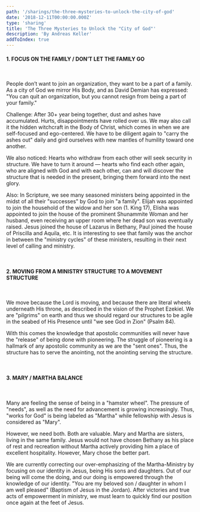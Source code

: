 ```yaml
---
path: '/sharings/the-three-mysteries-to-unlock-the-city-of-god'
date: '2018-12-11T00:00:00.000Z'
type: 'sharing'
title: 'The Three Mysteries to Unlock the "City of God"'
description: 'By Andreas Keller'
addToIndex: true
---
```


<h4>1. FOCUS ON THE FAMILY / DON’T LET THE FAMILY GO</h4><br/>

<p>
  People don’t want to join an organization, they want to be a part of a family. As a city of God we mirror His Body, and as David Demian has expressed: "You can quit an organization, but you cannot resign from being a part of your family."

  Challenge: After 30+ year being together, dust and ashes have accumulated. Hurts, disappointments have rolled over us. We may also call it the hidden witchcraft in the Body of Christ, which comes in when we are self-focused and ego-centered. We have to be diligent again to "carry the ashes out" daily and gird ourselves with new mantles of humility toward one another.

  We also noticed: Hearts who withdraw from each other will seek security in structure. We have to turn it around ― hearts who find each other again, who are aligned with God and with each other, can and will discover the structure that is needed in the present, bringing them forward into the next glory.

  Also: In Scripture, we see many seasoned ministers being appointed in the midst of all their "successes" by God to join "a family". Elijah was appointed to join the household of the widow and her son (1. King 17), Elisha was appointed to join the house of the prominent Shunammite Woman and her husband, even receiving an upper room where her dead son was eventually raised. Jesus joined the house of Lazarus in Bethany, Paul joined the house of Priscilla and Aquila, etc. It is interesting to see that family was the anchor in between the "ministry cycles" of these ministers, resulting in their next level of calling and ministry.
</p>

<br/>

<h4>2. MOVING FROM A MINISTRY STRUCTURE TO A MOVEMENT STRUCTURE</h4><br/>

<p>
  We move because the Lord is moving, and because there are literal wheels underneath His throne, as described in the vision of the Prophet Ezekiel. We are "pilgrims" on earth and thus we should regard our structures to be agile in the seabed of His Presence until "we see God in Zion" (Psalm 84).

  With this comes the knowledge that apostolic communities will never have the "release" of being done with pioneering. The struggle of pioneering is a hallmark of any apostolic community as we are the "sent ones". Thus, the structure has to serve the anointing, not the anointing serving the structure.
</p>

<br/>

<h4>3. MARY / MARTHA BALANCE</h4><br/>

<p>
  Many are feeling the sense of being in a "hamster wheel". The pressure of "needs", as well as the need for advancement is growing increasingly. Thus, "works for God" is being labeled as "Martha" while fellowship with Jesus is considered as "Mary".

  However, we need both. Both are valuable. Mary and Martha are sisters, living in the same family. Jesus would not have chosen Bethany as his place of rest and recreation without Martha actively providing him a place of excellent hospitality. However, Mary chose the better part.

  We are currently correcting our over-emphasizing of the Martha-Ministry by focusing on our identity in Jesus, being His sons and daughters. Out of our being will come the doing, and our doing is empowered through the knowledge of our identity. "You are my beloved son / daughter in whom I am well pleased" (Baptism of Jesus in the Jordan). After victories and true acts of empowerment in ministry, we must learn to quickly find our position once again at the feet of Jesus.
</p>
